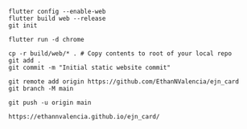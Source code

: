     flutter config --enable-web
    flutter build web --release
    git init

    flutter run -d chrome

    cp -r build/web/* . # Copy contents to root of your local repo
    git add .
    git commit -m "Initial static website commit"

    git remote add origin https://github.com/EthanNValencia/ejn_card
    git branch -M main

    git push -u origin main

    https://ethannvalencia.github.io/ejn_card/